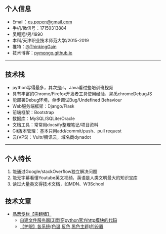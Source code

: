 ## 个人信息

- Email：<a href="mailto:os.popen@gmail.com">os.popen@gmail.com</a>
- 手机/微信号：17150313884
- 吴翱翔/男/1990
- 本科/天津职业技术师范大学/2015-2019 
- 推特：[@ThinkingGain](https://twitter.com/ospopen)
- 技术博客：[pymongo.github.io](https://pymongo.github.io)

---

## 技术栈

- python写得最多，其次是js，Java看过些培训班视频
- 具有丰富的Chrome/Firefox开发者工具使用经验，熟悉chromeDebugJS
- 能部署Debug环境，单步调试Bug/Undefined Behaviour
- Web服务端框架：Django/Flask
- 前端框架：Bootstrap
- 数据库：MySQL/SQLite/Oracle
- 文档工具：常常用docsify整理笔记/项目资料
- Git版本管理：基本只用add/commit/push、pull request
- 云(VPS)：Vultr/腾讯云，域名商dynadot

---

## 个人特长

1. 能通过Google/stackOverflow独立解决问题
2. 能无字幕看懂Youtube英文视频，英语是人类文明最大的知识宝库
3. 读过大量英文得技术文档，如MDN、W3School

## 技术文章

- [品葱专栏【需翻墙】](https://www.pin-cong.com/column/)
    - [自建文件服务器[3]剽窃python官方http模块的代码](https://www.pin-cong.com/p/119426/)
    - [【护眼】各系统(色温,反色,黑色主题)的设置](https://www.pin-cong.com/p/116287/)